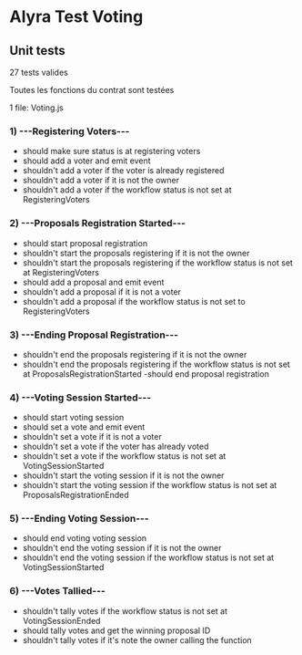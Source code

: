 # Alyra Test Voting

## Unit tests
27 tests valides

Toutes les fonctions du contrat sont testées

1 file: Voting.js

### 1) ---Registering Voters---

- should make sure status is at registering voters
- should add a voter and emit event
- shouldn't add a voter if the voter is already registered
- shouldn't add a voter if it is not the owner
- shouldn't add a voter if the workflow status is not set at RegisteringVoters


### 2) ---Proposals Registration Started---

- should start proposal registration
- shouldn't start the proposals registering if it is not the owner
- shouldn't start the proposals registering if the workflow status is not set at RegisteringVoters
- should add a proposal and emit event
- shouldn't add a proposal if it is not a voter
- shouldn't add a proposal if the workflow status is not set to RegisteringVoters


### 3) ---Ending Proposal Registration---

- shouldn't end the proposals registering if it is not the owner
- shouldn't end the proposals registering if the workflow status is not set at ProposalsRegistrationStarted
-should end proposal registration

### 4) ---Voting Session Started---

- should start voting session
- should set a vote and emit event
- shouldn't set a vote if it is not a voter
- shouldn't set a vote if the voter has already voted
- shouldn't set a vote if the workflow status is not set at VotingSessionStarted
- shouldn't start the voting session if it is not the owner
- shouldn't start the voting session if the workflow status is not set at ProposalsRegistrationEnded

### 5) ---Ending Voting Session---

- should end voting voting session
- shouldn't end the voting session if it is not the owner
- shouldn't end the voting session if the workflow status is not set at VotingSessionStarted

### 6) ---Votes Tallied---

- shouldn't tally votes if the workflow status is not set at VotingSessionEnded
- should tally votes and get the winning proposal ID
- shouldn't tally votes if it's note the owner calling the function

